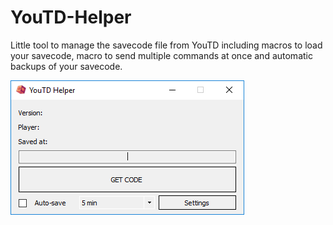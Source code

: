 # YouTD-Helper
Little tool to manage the savecode file from YouTD including macros to load your savecode, macro to send multiple commands at once and automatic backups of your savecode.

![demo image](https://raw.githubusercontent.com/MartinNielsenDev/YouTD-Helper/master/demo.png)
